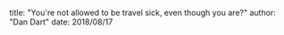 title: "You're not allowed to be travel sick, even though you are?"
author: "Dan Dart"
date: 2018/08/17




